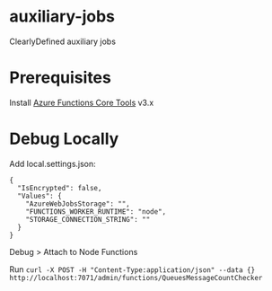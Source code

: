 # auxiliary-jobs
ClearlyDefined auxiliary jobs

# Prerequisites
Install [Azure Functions Core Tools](https://docs.microsoft.com/en-us/azure/azure-functions/functions-run-local) v3.x

# Debug Locally
Add local.settings.json:
```
{
  "IsEncrypted": false,
  "Values": {
    "AzureWebJobsStorage": "",
    "FUNCTIONS_WORKER_RUNTIME": "node",
    "STORAGE_CONNECTION_STRING": ""
  }
}
```

Debug > Attach to Node Functions

Run `curl -X POST -H "Content-Type:application/json" --data {} http://localhost:7071/admin/functions/QueuesMessageCountChecker`